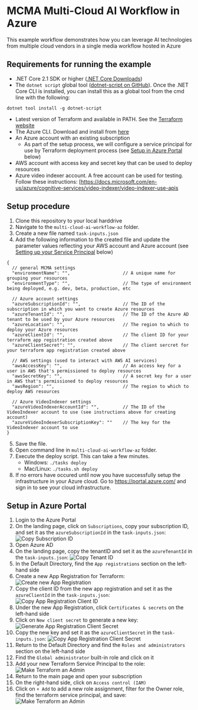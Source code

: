 # MCMA Multi-Cloud AI Workflow in Azure

This example workflow demonstrates how you can leverage AI technologies from multiple cloud vendors in a single media workflow hosted in Azure


## Requirements for running the example
* .NET Core 2.1 SDK or higher ([.NET Core Downloads](https://dotnet.microsoft.com/download))
* The `dotnet script` global tool ([dotnet-script on GitHub](https://github.com/filipw/dotnet-script)). Once the .NET Core CLI is installed, you can install this as a global tool from the cmd line with the following:
```
dotnet tool install -g dotnet-script
```
* Latest version of Terraform and available in PATH. See the [Terraform website](https://www.terraform.io/)
* The Azure CLI. Download and install from [here](https://docs.microsoft.com/en-us/cli/azure/install-azure-cli?view=azure-cli-latest)
* An Azure account with an existing subscription
    * As part of the setup process, we will configure a service principal for use by Terraform deployment process (see [Setup in Azure Portal](#setup-in-azure-portal) below)
* AWS account with access key and secret key that can be used to deploy resources
* Azure video indexer account. A free account can be used for testing. Follow these instructions: [https://docs.microsoft.com/en-us/azure/cognitive-services/video-indexer/video-indexer-use-apis

## Setup procedure
1. Clone this repository to your local harddrive
2. Navigate to the `multi-cloud-ai-workflow-az` folder.
3. Create a new file named `task-inputs.json`
4. Add the following information to the created file and update the parameter values reflecting your AWS account and Azure account (see [Setting up your Service Principal](#setting-up-your-service-principal) below)
```jsonc
{
  // general MCMA settings
  "environmentName": "",                    // A unique name for grouping your resources
  "environmentType": "",                    // The type of environment being deployed, e.g. dev, beta, production, etc

  // Azure account settings
  "azureSubscriptionId": "",                // The ID of the subscription in which you want to create Azure resources
  "azureTenantId": "",                      // The ID of the Azure AD tenant to be used by your Azure resources
  "azureLocation": "",                      // The region to which to deploy your Azure resources
  "azureClientId": "",                      // The client ID for your terraform app registration created above
  "azureClientSecret": "",                  // The client sercret for your terraform app registration created above

  // AWS settings (used to interact with AWS AI services)
  "awsAccessKey": "",                       // An access key for a user in AWS that's permissioned to deploy resources
  "awsSecretKey": "",                       // A secret key for a user in AWS that's permissioned to deploy resources
  "awsRegion": "",                          // The region to which to deploy AWS resources

  // Azure VideoIndexer settings
  "azureVideoIndexerAccountId": "",         // The ID of the VideoIndexer account to use (see instructions above for creating account)
  "azureVideoIndexerSubscriptionKey": ""    // The key for the VideoIndexer account to use
}
```

5. Save the file.
6. Open command line in `multi-cloud-ai-workflow-az` folder.
7. Execute the deploy script. This can take a few minutes.
    * Windows: `./tasks deploy`
    * Mac/Linux: `./tasks.sh deploy`
8. If no errors have occured until now you have successfully setup the infrastructure in your Azure cloud. Go to https://portal.azure.com/ and sign in to see your cloud infrastructure.

## Setup in Azure Portal
1. Login to the Azure Portal
2. On the landing page, click on `Subscriptions`, copy your subscription ID, and set it as the `azureSubscriptionId` in the `task-inputs.json`:
![Copy Subscription ID](https://raw.githubusercontent.com/ebu/mcma-projects-dotnet/master/multi-cloud-ai-workflow-az/screenshots/terraform-sp-setup-6.png)
3. Open Azure AD
4. On the landing page, copy the tenantID and set it as the `azureTenantId` in the `task-inputs.json`:
![Copy Tenant ID](https://raw.githubusercontent.com/ebu/mcma-projects-dotnet/master/multi-cloud-ai-workflow-az/screenshots/terraform-sp-setup-7.png)
5. In the Default Directory, find the `App registrations` section on the left-hand side
6. Create a new App Registration for Terraform:
![Create new App Registration](https://raw.githubusercontent.com/ebu/mcma-projects-dotnet/master/multi-cloud-ai-workflow-az/screenshots/terraform-sp-setup-1.png)
7. Copy the client ID from the new app registration and set it as the `azureClientId` in the `task-inputs.json`:
![Copy App Registration Client ID](https://raw.githubusercontent.com/ebu/mcma-projects-dotnet/master/multi-cloud-ai-workflow-az/screenshots/terraform-sp-setup-3.png)
8. Under the new App Registration, click `Certificates & secrets` on the left-hand side
9. Click on `New client secret` to generate a new key:
![Generate App Registration Client Secret](https://raw.githubusercontent.com/ebu/mcma-projects-dotnet/master/multi-cloud-ai-workflow-az/screenshots/terraform-sp-setup-5.png)
10. Copy the new key and set it as the `azureClientSecret` in the `task-inputs.json`:
![Copy App Registration Client Secret](https://raw.githubusercontent.com/ebu/mcma-projects-dotnet/master/multi-cloud-ai-workflow-az/screenshots/terraform-sp-setup-8.png)
11. Return to the Default Directory and find the `Roles and administrators` section on the left-hand side
12. Find the `Global administrator` built-in role and click on it
13. Add your new Terraform Service Principal to the role:
![Make Terraform an Admin](https://raw.githubusercontent.com/ebu/mcma-projects-dotnet/master/multi-cloud-ai-workflow-az/screenshots/terraform-sp-setup-2.png)
14. Return to the main page and open your subscription
15. On the right-hand side, click on `Access control (IAM)`
16. Click on `+ Add` to add a new role assignment, filter for the Owner role, find the terraform service principal, and save:
![Make Terraform an Admin](https://raw.githubusercontent.com/ebu/mcma-projects-dotnet/master/multi-cloud-ai-workflow-az/screenshots/terraform-sp-setup-9.png)
